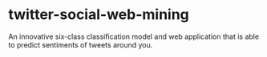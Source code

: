 twitter-social-web-mining
=========================

An innovative six-class classification model and web application that is able to predict sentiments of tweets around you.
